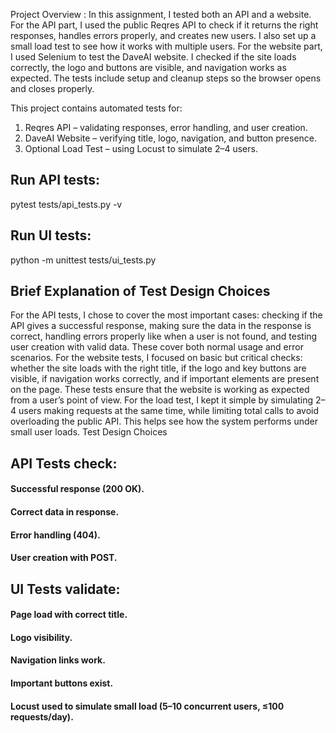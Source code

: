Project Overview : In this assignment, I tested both an API and a website. For the API part, I used the public Reqres API to check if it returns the right responses, handles errors properly, and creates new users. I also set up a small load test to see how it works with multiple users.
For the website part, I used Selenium to test the DaveAI website. I checked if the site loads correctly, the logo and buttons are visible, and navigation works as expected. The tests include setup and cleanup steps so the browser opens and closes properly.

This project contains automated tests for:
1. Reqres API  – validating responses, error handling, and user creation.
2. DaveAI Website – verifying title, logo, navigation, and button presence.
3. Optional Load Test – using Locust to simulate 2–4 users.

## Run API tests:
pytest tests/api_tests.py -v
## Run UI tests:
python -m unittest tests/ui_tests.py
## Brief Explanation of Test Design Choices
For the API tests, I chose to cover the most important cases: checking if the API gives a successful response, making sure the data in the response is correct, handling errors properly like when a user is not found, and testing user creation with valid data. These cover both normal usage and error scenarios.
For the website tests, I focused on basic but critical checks: whether the site loads with the right title, if the logo and key buttons are visible, if navigation works correctly, and if important elements are present on the page. These tests ensure that the website is working as expected from a user’s point of view.
For the load test, I kept it simple by simulating 2–4 users making requests at the same time, while limiting total calls to avoid overloading the public API. This helps see how the system performs under small user loads.
Test Design Choices

## API Tests check:
#### Successful response (200 OK).
#### Correct data in response.
#### Error handling (404).
#### User creation with POST.

## UI Tests validate:
#### Page load with correct title.
#### Logo visibility.
#### Navigation links work.
#### Important buttons exist.
#### Locust used to simulate small load (5–10 concurrent users, ≤100 requests/day).
